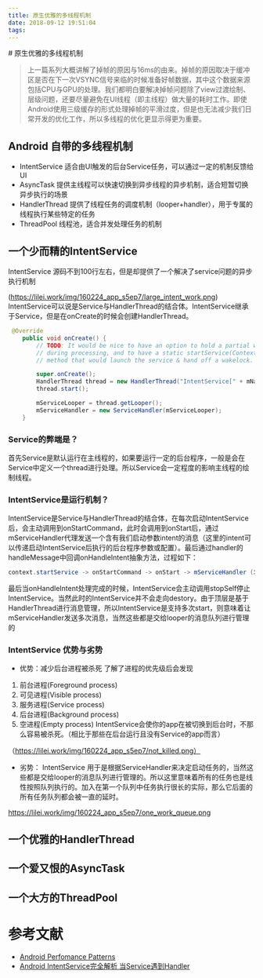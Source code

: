 ```yaml
---
title: 原生优雅的多线程机制
date: 2018-09-12 19:51:04
tags:
---
```


﻿# 原生优雅的多线程机制
> 上一篇系列大概讲解了掉帧的原因与16ms的由来。掉帧的原因取决于缓冲区是否在下一次VSYNC信号来临的时候准备好帧数据，其中这个数据来源包括CPU与GPU的处理。我们都明白要解决掉帧问题除了view过渡绘制、层级问题，还要尽量避免在UI线程（即主线程）做大量的耗时工作。即使Android使用三级缓存的形式处理掉帧的平滑过度，但是也无法减少我们日常开发的优化工作，所以多线程的优化更显示得更为重要。

## Android 自带的多线程机制

+ IntentService
适合由UI触发的后台Service任务，可以通过一定的机制反馈给UI
+ AsyncTask
提供主线程可以快速切换到异步线程的异步机制，适合短暂切换异步执行的场景
+ HandlerThread
提供了线程任务的调度机制（looper+handler），用于专属的线程执行某些特定的任务
+ ThreadPool
线程池，适合并发处理任务的机制

## 一个少而精的IntentService
IntentService 源码不到100行左右，但是却提供了一个解决了service问题的异步执行机制

(https://lilei.work/img/160224_app_s5ep7/large_intent_work.png)
IntentService可以说是Service与HandlerThread的结合体。IntentService继承于Service，但是在onCreate的时候会创建HandlerThread。
``` java
 @Override
    public void onCreate() {
        // TODO: It would be nice to have an option to hold a partial wakelock
        // during processing, and to have a static startService(Context, Intent)
        // method that would launch the service & hand off a wakelock.

        super.onCreate();
        HandlerThread thread = new HandlerThread("IntentService[" + mName + "]");
        thread.start();

        mServiceLooper = thread.getLooper();
        mServiceHandler = new ServiceHandler(mServiceLooper);
    }
```
### Service的弊端是？
首先Service是默认运行在主线程的，如果要运行一定的后台程序，一般是会在Service中定义一个thread进行处理。所以Service会一定程度的影响主线程的绘制线程。

### IntentService是运行机制？
IntentService是Service与HandlerThread的结合体，在每次启动IntentService后，会主动调用到onStartCommand，此时会调用到onStart后，通过mServiceHandler代理发送一个含有我们启动参数intent的消息（这里的intent可以传递启动IntentService后执行的后台程序参数或配置）。最后通过handler的handleMessage中回调onHandleIntent抽象方法，过程如下：

``` java
context.startService -> onStartCommand -> onStart -> mServiceHandler (发送Message) -> handleMessage -> onHandleIntent(自定义处理)
```

最后当onHandleIntent处理完成的时候，IntentService会主动调用stopSelf停止IntentService。当然此时的IntentService并不会走向destory。由于顶层是基于HandlerThread进行消息管理，所以IntentService是支持多次start，则意味着让mServiceHandler发送多次消息，当然这些都是交给looper的消息队列进行管理的

### IntentService  优势与劣势
+ 优势：减少后台进程被杀死
了解了进程的优先级后会发现
1. 前台进程(Foreground process)
2. 可见进程(Visible process)
3. 服务进程(Service process)
4. 后台进程(Background process)
5. 空进程(Empty process)
IntentService会使你的app在被切换到后台时，不那么容易被杀死。（相比于那些在后台运行且没有Service的app而言）

（https://lilei.work/img/160224_app_s5ep7/not_killed.png）
+ 劣势：
IntentService 用于是根据ServiceHandler来决定启动任务的，当然这些都是交给looper的消息队列进行管理的。所以这里意味着所有的任务也是线性按照队列执行的。加入在第一个队列中任务执行很长的实际，那么它后面的所有任务队列都会被一直的延时。

https://lilei.work/img/160224_app_s5ep7/one_work_queue.png

## 一个优雅的HandlerThread


## 一个爱又恨的AsyncTask

## 一个大方的ThreadPool

# 参考文献
+ [Android Perfomance Patterns](https://lilei.work/2016/02/24/Android-Performance-Patterns-s5ep7-The-Zen-Of-IntentService/)
+ [Android IntentService完全解析 当Service遇到Handler](https://blog.csdn.net/lmj623565791/article/details/47143563)